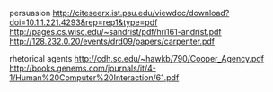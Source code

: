 persuasion
  http://citeseerx.ist.psu.edu/viewdoc/download?doi=10.1.1.221.4293&rep=rep1&type=pdf
  http://pages.cs.wisc.edu/~sandrist/pdf/hri161-andrist.pdf
  http://128.232.0.20/events/drd09/papers/carpenter.pdf

  rhetorical agents
    http://cdh.sc.edu/~hawkb/790/Cooper_Agency.pdf
    http://books.genems.com/journals/it/4-1/Human%20Computer%20Interaction/61.pdf
